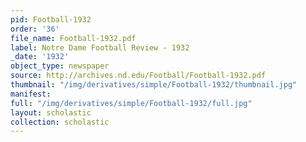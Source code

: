 ```yaml
---
pid: Football-1932
order: '36'
file_name: Football-1932.pdf
label: Notre Dame Football Review - 1932
_date: '1932'
object_type: newspaper
source: http://archives.nd.edu/Football/Football-1932.pdf
thumbnail: "/img/derivatives/simple/Football-1932/thumbnail.jpg"
manifest:
full: "/img/derivatives/simple/Football-1932/full.jpg"
layout: scholastic
collection: scholastic
---
```

